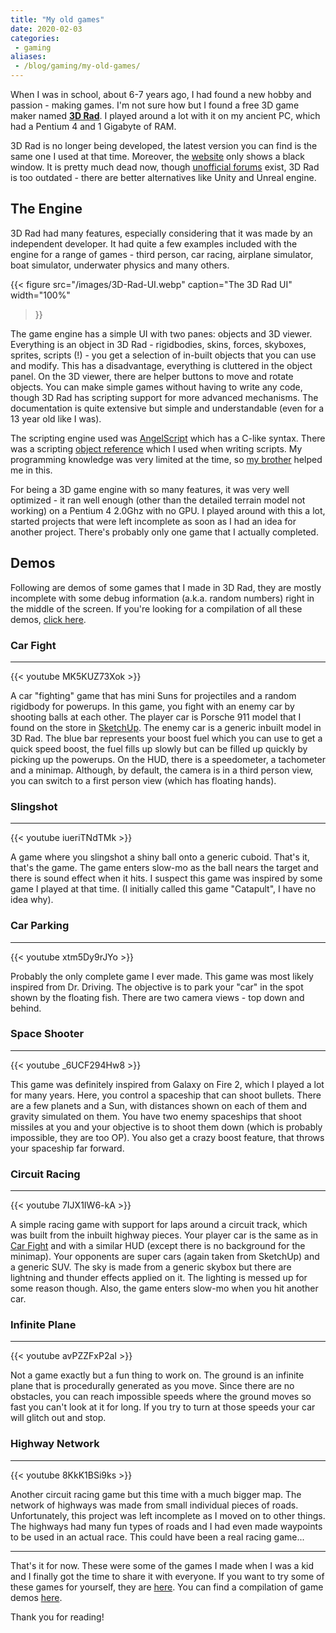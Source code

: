 ```yaml
---
title: "My old games"
date: 2020-02-03
categories:
 - gaming
aliases:
 - /blog/gaming/my-old-games/
---
```


When I was in school, about 6-7 years ago, I had found a new hobby and passion - making games.
I'm not sure how but I found a free 3D game maker named [**3D Rad**](http://web.archive.org/web/20150514120532/http://www.3drad.com/).
I played around a lot with it on my ancient PC, which had a Pentium 4 and 1 Gigabyte of RAM.

<!--more-->

3D Rad is no longer being developed,
the latest version you can find is the same one I used at that time. Moreover, the [website](http://www.3drad.com/) only shows a
black window. It is pretty much dead now, though [unofficial forums](http://3drad.org/) exist, 3D Rad is too outdated - there are
better alternatives like Unity and Unreal engine.

## The Engine

3D Rad had many features, especially considering that it was made by an independent developer. It had quite a few examples
included with the engine for a range of games - third person, car racing, airplane simulator, boat simulator, underwater physics
and many others.

{{< figure
    src="/images/3D-Rad-UI.webp"
    caption="The 3D Rad UI"
    width="100%"
>}}

The game engine has a simple UI with two panes: objects and 3D viewer. Everything is an object in 3D Rad - rigidbodies, skins, forces,
skyboxes, sprites, scripts (!) - you get a selection of in-built objects that you can use and modify. This has a disadvantage, everything
is cluttered in the object panel. On the 3D viewer, there are helper buttons to move and rotate objects. You can make simple games
without having to write any code, though 3D Rad has scripting support for more advanced mechanisms. The documentation is quite
extensive but simple and understandable (even for a 13 year old like I was).

The scripting engine used was [AngelScript](https://www.angelcode.com/angelscript/) which has a C-like syntax. There was a scripting
[object reference](http://web.archive.org/web/20150508094348/http://3drad.com/Script_reference.htm) which I used when writing scripts.
My programming knowledge was very limited at the time, so [my brother](https://github.com/shreyash14s/) helped me in this.

For being a 3D game engine with so many features, it was very well optimized - it ran well enough (other than the detailed terrain
model not working) on a Pentium 4 2.0Ghz with no GPU. I played around with this a lot, started projects that were left incomplete
as soon as I had an idea for another project. There's probably only one game that I actually completed.

## Demos

Following are demos of some games that I made in 3D Rad, they are mostly incomplete with some debug information (a.k.a. random numbers)
right in the middle of the screen. If you're looking for a compilation of all these demos, [click here](https://youtu.be/IS7qfSnrNOI).

### Car Fight

---

{{< youtube MK5KUZ73Xok >}}

A car "fighting" game that has mini Suns for projectiles and a random rigidbody for powerups. In this game, you fight with an enemy
car by shooting balls at each other. The player car is Porsche 911 model that I found on the store in [SketchUp](https://www.sketchup.com/).
The enemy car is a generic inbuilt model in 3D Rad. The blue bar represents your boost fuel which you can use to get a quick speed
boost, the fuel fills up slowly but can be filled up quickly by picking up the powerups. On the HUD, there is a speedometer, a
tachometer and a minimap. Although, by default, the camera is in a third person view, you can switch to a first person view (which
has floating hands).

### Slingshot

---

{{< youtube iueriTNdTMk >}}

A game where you slingshot a shiny ball onto a generic cuboid. That's it, that's the game. The game enters slow-mo as the ball nears
the target and there is sound effect when it hits. I suspect this game was inspired by some game I played at that time.
(I initially called this game "Catapult", I have no idea why).

### Car Parking

---

{{< youtube xtm5Dy9rJYo >}}

Probably the only complete game I ever made. This game was most likely inspired from Dr. Driving. The objective is to park your "car"
in the spot shown by the floating fish. There are two camera views - top down and behind.

### Space Shooter

---

{{< youtube _6UCF294Hw8 >}}

This game was definitely inspired from Galaxy on Fire 2, which I played a lot for many years. Here, you control a spaceship that can
shoot bullets. There are a few planets and a Sun, with distances shown on each of them and gravity simulated on them. You have two
enemy spaceships that shoot missiles at you and your objective is to shoot them down (which is probably impossible, they are too OP).
You also get a crazy boost feature, that throws your spaceship far forward.

### Circuit Racing

---

{{< youtube 7IJX1IW6-kA >}}

A simple racing game with support for laps around a circuit track, which was built from the inbuilt highway pieces. Your player car
is the same as in [Car Fight](#car-fight) and with a similar HUD (except there is no background for the minimap). Your opponents are
super cars (again taken from SketchUp) and a generic SUV. The sky is made from a generic skybox but there are lightning and thunder
effects applied on it. The lighting is messed up for some reason though. Also, the game enters slow-mo when you hit another car.

### Infinite Plane

---

{{< youtube avPZZFxP2aI >}}

Not a game exactly but a fun thing to work on. The ground is an infinite plane that is procedurally generated as you move. Since
there are no obstacles, you can reach impossible speeds where the ground moves so fast you can't look at it for long. If you try to
turn at those speeds your car will glitch out and stop.

### Highway Network

---

{{< youtube 8KkK1BSi9ks >}}

Another circuit racing game but this time with a much bigger map. The network of highways was made from small individual pieces of
roads. Unfortunately, this project was left incomplete as I moved on to other things. The highways had many fun types of roads and
I had even made waypoints to be used in an actual race. This could have been a real racing game...

---

That's it for now. These were some of the games I made when I was a kid and I finally got the time to share it with everyone. If you
want to try some of these games for yourself, they are [here](https://drive.google.com/open?id=1zUmd5GlxMWcaWKX1ENcqh-kL69DPWBCA).
You can find a compilation of game demos [here](https://youtu.be/IS7qfSnrNOI).

Thank you for reading!

